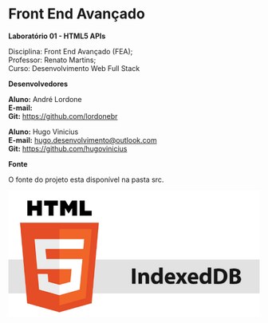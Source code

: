 # Front End Avançado

**Laboratório 01 - HTML5 APIs**

Disciplina: Front End Avançado (FEA);  
Professor: Renato Martins;  
Curso: Desenvolvimento Web Full Stack  

**Desenvolvedores**

**Aluno:** André Lordone  
**E-mail:**  
**Git:** https://github.com/lordonebr  

**Aluno:** Hugo Vinicius  
**E-mail:** hugo.desenvolvimento@outlook.com  
**Git:** https://github.com/hugovinicius  

**Fonte**

O fonte do projeto esta disponível na pasta src.

<img src="https://github.com/lordonebr/fea_lab1/blob/master/img_git/banner_apresentacao.jpg?raw=true"/><br/>


